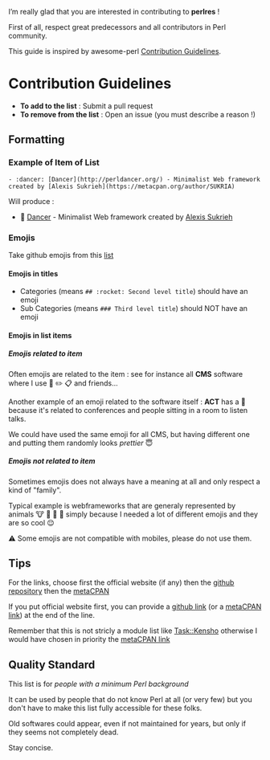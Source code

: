 I’m really glad that you are interested in contributing to **perlres** !

First of all, respect great predecessors and all contributors in Perl community.

This guide is inspired by awesome-perl [Contribution Guidelines](https://github.com/hachiojipm/awesome-perl/blob/master/CONTRIBUTING.md).

# Contribution Guidelines

* **To add to the list** : Submit a pull request
* **To remove from the list** : Open an issue (you must describe a reason !)

## Formatting
### Example of Item of List

```
- :dancer: [Dancer](http://perldancer.org/) - Minimalist Web framework created by [Alexis Sukrieh](https://metacpan.org/author/SUKRIA)
```

Will produce : 
- :dancer: [Dancer](http://perldancer.org/) - Minimalist Web framework created by [Alexis Sukrieh](https://metacpan.org/author/SUKRIA)


### Emojis
Take github emojis from this [list](https://gist.github.com/rxaviers/7360908)

#### Emojis in titles
- Categories (means `## :rocket: Second level title`) should have an emoji
- Sub Categories (means `### Third level title`) should NOT have an emoji 

#### Emojis in list items
##### Emojis related to item
Often emojis are related to the item : see for instance all **CMS** software where I use :memo: :pencil2: :clipboard: and friends...

Another example of an emoji related to the software itself : **ACT** has a :seat: because it's related to conferences and people sitting in a room to listen talks.

We could have used the same emoji for all CMS, but having different one and putting them randomly looks *prettier* :innocent:

##### Emojis not related to item
Sometimes emojis does not always have a meaning at all and only respect a kind of "family". 

Typical example is webframeworks that are generaly represented by animals :cow: :bear: :frog: :hamster: simply because I needed a lot of different emojis and they are so cool :relieved:

:warning: Some emojis are not compatible with mobiles, please do not use them.

## Tips

For the links, choose first the official website (if any) then the [github repository](https://github.com/) then the [metaCPAN](https://metacpan.org/)

If you put official website first, you can provide a [github link](https://github.com/) (or a [metaCPAN link](https://metacpan.org/)) at the end of the line.

Remember that this is not stricly a module list like [Task::Kensho](https://github.com/EnlightenedPerlOrganisation/task-kensho) otherwise I would have chosen in priority the [metaCPAN link](https://metacpan.org/)

## Quality Standard

This list is for *people with a minimum Perl background* 

It can be used by people that do not know Perl at all (or very few) but you don't have to make this list fully accessible for these folks.

Old softwares could appear, even if not maintained for years, but only if they seems not completely dead.

Stay concise.
